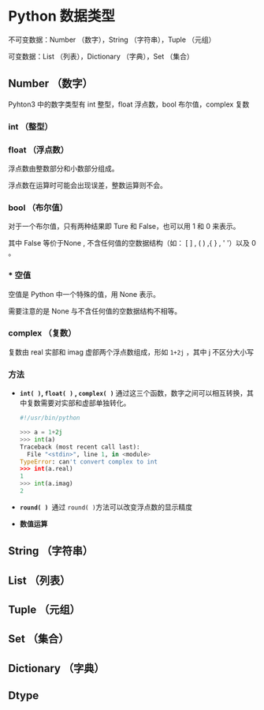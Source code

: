 # Python 数据类型

不可变数据：Number （数字），String （字符串），Tuple （元组）

可变数据：List （列表），Dictionary （字典），Set （集合）

## Number （数字）

Pyhton3 中的数字类型有 int 整型，float 浮点数，bool 布尔值，complex 复数

### int  （整型）



### float （浮点数）

浮点数由整数部分和小数部分组成。

浮点数在运算时可能会出现误差，整数运算则不会。

### bool （布尔值）

对于一个布尔值，只有两种结果即 Ture 和 False，也可以用 1 和 0 来表示。

其中 False 等价于None , 不含任何值的空数据结构（如： [ ] , ( ) ,{ } , ' '）以及 0 。

### * 空值

空值是 Python 中一个特殊的值，用 None 表示。

需要注意的是 None 与不含任何值的空数据结构不相等。

### complex （复数）

复数由 real 实部和 imag 虚部两个浮点数组成，形如  `1+2j` ，其中 j 不区分大小写

### 方法

* <b>`int( )`, `float( )` , `complex( )`</b> 通过这三个函数，数字之间可以相互转换，其中复数需要对实部和虚部单独转化。

  ```python
  #!/usr/bin/python
  
  >>> a = 1+2j
  >>> int(a)
  Traceback (most recent call last):
    File "<stdin>", line 1, in <module>
  TypeError: can't convert complex to int
  >>> int(a.real)
  1
  >>> int(a.imag)
  2
  ```

* <b> `round( )` </b> 通过 `round( )`方法可以改变浮点数的显示精度

  

* <b>数值运算</b>

  

## String （字符串）



## List （列表）



## Tuple （元组）



## Set （集合）



## Dictionary （字典）



## Dtype 

